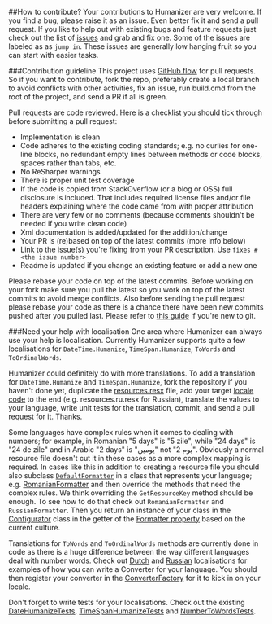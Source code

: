 ##<a id="how-to-contribute">How to contribute?</a>
Your contributions to Humanizer are very welcome.
If you find a bug, please raise it as an issue.
Even better fix it and send a pull request.
If you like to help out with existing bugs and feature requests just check out the list of [issues](https://github.com/MehdiK/Humanizer/issues) and grab and fix one.
Some of the issues are labeled as as `jump in`. These issues are generally low hanging fruit so you can start with easier tasks.

###<a id="contribution-guideline">Contribution guideline</a>
This project uses [GitHub flow](http://scottchacon.com/2011/08/31/github-flow.html) for pull requests.
So if you want to contribute, fork the repo, preferably create a local branch to avoid conflicts with other activities, fix an issue, run build.cmd from the root of the project, and send a PR if all is green.

Pull requests are code reviewed. Here is a checklist you should tick through before submitting a pull request:

 - Implementation is clean
 - Code adheres to the existing coding standards; e.g. no curlies for one-line blocks, no redundant empty lines between methods or code blocks, spaces rather than tabs, etc.
 - No ReSharper warnings
 - There is proper unit test coverage
 - If the code is copied from StackOverflow (or a blog or OSS) full disclosure is included. That includes required license files and/or file headers explaining where the code came from with proper attribution
 - There are very few or no comments (because comments shouldn't be needed if you write clean code)
 - Xml documentation is added/updated for the addition/change
 - Your PR is (re)based on top of the latest commits (more info below)
 - Link to the issue(s) you're fixing from your PR description. Use `fixes #<the issue number>`
 - Readme is updated if you change an existing feature or add a new one

Please rebase your code on top of the latest commits.
Before working on your fork make sure you pull the latest so you work on top of the latest commits to avoid merge conflicts.
Also before sending the pull request please rebase your code as there is a chance there have been new commits pushed after you pulled last.
Please refer to [this guide](https://gist.github.com/jbenet/ee6c9ac48068889b0912#the-workflow) if you're new to git.

###<a id="need-your-help-with-localisation">Need your help with localisation</a>
One area where Humanizer can always use your help is localisation.
Currently Humanizer supports quite a few localisations for `DateTime.Humanize`, `TimeSpan.Humanize`, `ToWords` and `ToOrdinalWords`.

Humanizer could definitely do with more translations.
To add a translation for `DateTime.Humanize` and `TimeSpan.Humanize`,
fork the repository if you haven't done yet, duplicate the [resources.resx](https://github.com/MehdiK/Humanizer/blob/master/src/Humanizer/Properties/Resources.resx) file, add your target [locale code](http://msdn.microsoft.com/en-us/library/hh441729.aspx)
to the end (e.g. resources.ru.resx for Russian), translate the values to your language, write unit tests for the translation, commit, and send a pull request for it. Thanks.

Some languages have complex rules when it comes to dealing with numbers; for example, in Romanian "5 days" is "5 zile", while "24 days" is "24 de zile" and in Arabic "2 days" is "يومين" not "2 يوم".
Obviously a normal resource file doesn't cut it in these cases as a more complex mapping is required.
In cases like this in addition to creating a resource file you should also subclass [`DefaultFormatter`](https://github.com/MehdiK/Humanizer/blob/master/src/Humanizer/Localisation/Formatters/DefaultFormatter.cs) in a class that represents your language;
e.g. [RomanianFormatter](https://github.com/MehdiK/Humanizer/blob/master/src/Humanizer/Localisation/Formatters/RomanianFormatter.cs) and then override the methods that need the complex rules.
We think overriding the `GetResourceKey` method should be enough.
To see how to do that check out `RomanianFormatter` and `RussianFormatter`.
Then you return an instance of your class in the [Configurator](https://github.com/MehdiK/Humanizer/blob/master/src/Humanizer/Configuration/Configurator.cs) class in the getter of the [Formatter property](https://github.com/MehdiK/Humanizer/blob/master/src/Humanizer/Configuration/Configurator.cs) based on the current culture.

Translations for `ToWords` and `ToOrdinalWords` methods are currently done in code as there is a huge difference between the way different languages deal with number words.
Check out [Dutch](https://github.com/MehdiK/Humanizer/blob/master/src/Humanizer/Localisation/NumberToWords/DutchNumberToWordsConverter.cs) and
[Russian](https://github.com/MehdiK/Humanizer/blob/master/src/Humanizer/Localisation/NumberToWords/RussianNumberToWordsConverter.cs) localisations for examples of how you can write a Converter for your language.
You should then register your converter in the [ConverterFactory](https://github.com/MehdiK/Humanizer/blob/master/src/Humanizer/NumberToWordsExtension.cs#L13) for it to kick in on your locale.

Don't forget to write tests for your localisations. Check out the existing [DateHumanizeTests](https://github.com/MehdiK/Humanizer/blob/master/src/Humanizer.Tests/Localisation/ru-RU/DateHumanizeTests.cs), [TimeSpanHumanizeTests](https://github.com/MehdiK/Humanizer/blob/master/src/Humanizer.Tests/Localisation/ru-RU/TimeSpanHumanizeTests.cs) and [NumberToWordsTests](https://github.com/MehdiK/Humanizer/blob/master/src/Humanizer.Tests/Localisation/ru-RU/NumberToWordsTests.cs).
